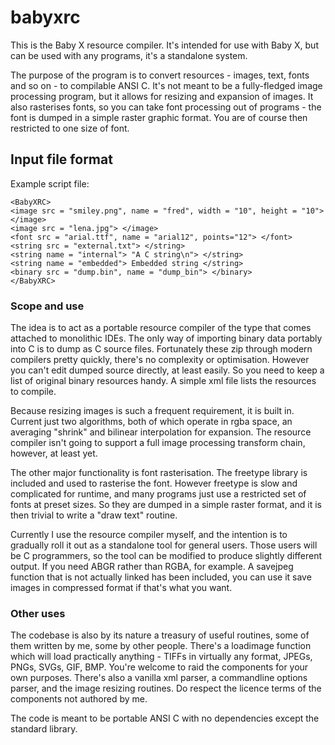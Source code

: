 # babyxrc

This is the Baby X resource compiler. It's intended for use with Baby X, but can be used with any programs, it's a standalone system.

The purpose of the program is to convert resources - images, text, fonts and so on - to compilable ANSI C. It's not meant to be a fully-fledged image processing program, but it allows for resizing and expansion of images. It also rasterises fonts, so you can take font processing out of programs - the font is dumped in a simple raster graphic format. You are of course then restricted to one size of font.

 
Input file format
-----------------

Example script file:
~~~
<BabyXRC>
<image src = "smiley.png", name = "fred", width = "10", height = "10"> </image>
<image src = "lena.jpg"> </image>
<font src = "arial.ttf", name = "arial12", points="12"> </font>
<string src = "external.txt"> </string>
<string name = "internal"> "A C string\n"> </string>
<string name = "embedded"> Embedded string </string>
<binary src = "dump.bin", name = "dump_bin"> </binary>
</BabyXRC>
~~~


### Scope and use

The idea is to act as a portable resource compiler of the type that
comes attached to monolithic IDEs. The only way of importing binary
data portably into C is to dump as C source files. Fortunately these
zip through modern compilers pretty quickly, there's no complexity
or optimisation. However you can't edit dumped source directly, at
least easily. So you need to keep a list of original binary resources
handy. A simple xml file lists the resources to compile.

Because resizing images is such a frequent requirement, it is built
in. Current just two algorithms, both of which operate in rgba
space, an averaging "shrink" and bilinear interpolation for expansion.
The resource compiler isn't going to support a full image processing
transform chain, however, at least yet.

The other major functionality is font rasterisation. The freetype
library is included and used to rasterise the font. However freetype
is slow and complicated for runtime, and many programs just use a 
restricted set of fonts at preset sizes. So they are dumped in a 
simple raster format, and it is then trivial to write a "draw text"
routine.

Currently I use the resource compiler myself, and the intention is
to gradually roll it out as a standalone tool for general users.
Those users will be C programmers, so the tool can be modified to
produce slightly different output. If you need ABGR rather than
RGBA, for example. A savejpeg function that is not actually linked
has been included, you can use it save images in compressed 
format if that's what you want.

### Other uses

The codebase is also by its nature a treasury of useful routines,
some of them written by me, some by other people. There's a
loadimage function which will load practically anything - TIFFs
in virtually any format, JPEGs, PNGs, SVGs, GIF, BMP. You're welcome
to raid the components for your own purposes. There's also a vanilla 
xml parser, a commandline options parser, and the image resizing
routines. Do respect the licence terms of the components not
authored by me.

The code is meant to be portable ANSI C with no dependencies except
the standard library. 

 




  